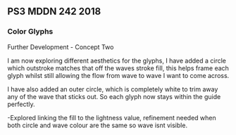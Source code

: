 ## PS3 MDDN 242 2018

### Color Glyphs

Further Development - Concept Two

I am now exploring different aesthetics for the glyphs, I have added a circle which outstroke matches that off the waves stroke fill, this helps frame each glyph whilst still allowing the flow from wave to wave I want to come across.

I have also added an outer circle, which is completely white to trim away any of the wave that sticks out. So each glyph now stays within the guide perfectly.

-Explored linking the fill to the lightness value, refinement needed when both circle and wave colour are the same so wave isnt visible.